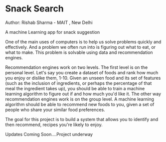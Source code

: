# Snack Search
Author: Rishab Sharma - MAIT , New Delhi

A machine Learning app for snack suggestion

One of the main uses of computers is to help us solve problems quickly and effectively. And a problem we often run into is figuring out what to eat, or what to make. This problem is solvable using data and recommendation engines.

Recommendation engines work on two levels. The first level is on the personal level. Let's say you create a dataset of foods and rank how much you enjoy or dislike them, 1-10. Given an unseen food and its set of features (such as the inclusion of ingredients, or perhaps the percentage of that meal the ingredient takes up), you should be able to train a machine learning algorithm to figure out if and how much you'd like it. The other way recommendation engines work is on the group level. A machine learning algorithm should be able to recommend new foods to you, given a set of people who share your similar food preferences.

The goal for this project is to build a system that allows you to identify and then recommend, recipes you're likely to enjoy.

Updates Coming Soon....Project underway

